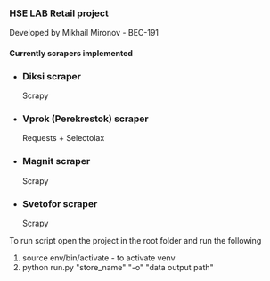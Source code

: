 <h3>HSE LAB Retail project</h3>

<p>Developed by Mikhail Mironov - BEC-191</p>

<h4>Currently scrapers implemented</h4>
<ul>
    <li>
        <h3>Diksi scraper</h3>
        <p>Scrapy</p>
    </li>
    <li>
        <h3>Vprok (Perekrestok) scraper</h3>
        <p>Requests + Selectolax</p>
    </li>
    <li>
        <h3>Magnit scraper</h3>
        <p>Scrapy</p>
    </li>
    <li>
        <h3>Svetofor scraper</h3>
        <p>Scrapy</p>
    </li>
</ul>

<p>To run script open the project in the root folder and run the following</p>

<ol>
    <li>source env/bin/activate - to activate venv</li>
    <li>python run.py "store_name" "-o" "data output path"</li>
</ol>